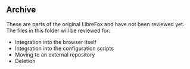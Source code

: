 ## Archive

These are parts of the original LibreFox and have not been reviewed yet. The files in this folder will be reviewed for:

* Integration into the browser itself
* Integration into the configuration scripts
* Moving to an external repository
* Deletion
